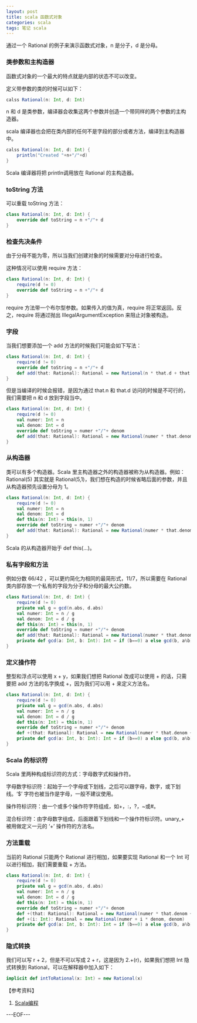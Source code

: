 ```yaml
---
layout: post
title: scala 函数式对象
categories: scala
tags: 笔记 scala
---
```


通过一个 Rational 的例子来演示函数式对象，n 是分子，d 是分母。

### 类参数和主构造器

函数式对象的一个最大的特点就是内部的状态不可以改变。

定义带参数的类的时候可以如下：

```scala
calss Rational(n: Int, d: Int)
```

n 和 d 是类参数，编译器会收集这两个参数并创造一个带同样的两个参数的主构造器。

scala 编译器也会把在类内部的任何不是字段的部分或者方法，编译到主构造器中。

```scala
calss Rational(n: Int, d: Int) {
	println("Created "+n+"/"+d)
}
```

Scala 编译器将把 println调用放在 Rational 的主构造器。

### toString 方法

可以重载 toString 方法：

```scala
class Rational(n: Int, d: Int) {
	override def toString = n +"/"+ d
}
```

### 检查先决条件

由于分母不能为零，所以当我们创建对象的时候需要对分母进行检查。

这种情况可以使用 require 方法：

```scala
class Rational(n: Int, d: Int) {
	require(d != 0)
	override def toString = n +"/"+ d
}
```

require 方法带一个布尔型参数。如果传入的值为真，require 将正常返回。反之，require 将通过抛出 IllegalArgumentException 来阻止对象被构造。

### 字段

当我们想要添加一个 add 方法的时候我们可能会如下写法：

```scala
class Rational(n: Int, d: Int) {
	require(d != 0)
	override def toString = n +"/"+ d
    def add(that: Rational): Rational = new Rational(n * that.d + that.n * d, d * that.d)
}
```

但是当编译的时候会报错，是因为通过 that.n 和 that.d 访问的时候是不可行的，我们需要把 n 和 d 放到字段当中。

```scala
class Rational(n: Int, d: Int) {
	require(d != 0)
    val numer: Int = n
    val denom: Int = d
	override def toString = numer +"/"+ denom
    def add(that: Rational): Rational = new Rational(numer * that.denom + that.numer * denom, denom* that.denom)
}
```

### 从构造器

类可以有多个构造器。Scala 里主构造器之外的构造器被称为从构造器。例如：Rational(5) 其实就是 Rational(5,1)，我们想在构造的时候省略后面的参数，并且从构造器预先设置分母为 1。

```scala
class Rational(n: Int, d: Int) {
	require(d != 0)
    val numer: Int = n
    val denom: Int = d
    def this(n: Int) = this(n, 1)
	override def toString = numer +"/"+ denom
    def add(that: Rational): Rational = new Rational(numer * that.denom + that.numer * denom, denom* that.denom)
}
```

Scala 的从构造器开始于 def this(...)。

### 私有字段和方法

例如分数 66/42 ，可以更约简化为相同的最简形式，11/7，所以需要在 Rational 类内部存放一个私有的字段为分子和分母的最大公约数。

```scala
class Rational(n: Int, d: Int) {
	require(d != 0)
    private val g = gcd(n.abs, d.abs)
    val numer: Int = n / g
    val denom: Int = d / g
    def this(n: Int) = this(n, 1)
	override def toString = numer +"/"+ denom
    def add(that: Rational): Rational = new Rational(numer * that.denom + that.numer * denom, denom* that.denom)
    private def gcd(a: Int, b: Int): Int = if (b==0) a else gcd(b, a%b)
}
```

### 定义操作符

整型和浮点可以使用 x + y，如果我们想把 Rational 改成可以使用 + 的话，只需要把 add 方法的名字换成 +，因为我们可以用 + 来定义方法名。

```scala
class Rational(n: Int, d: Int) {
	require(d != 0)
    private val g = gcd(n.abs, d.abs)
    val numer: Int = n / g
    val denom: Int = d / g
    def this(n: Int) = this(n, 1)
	override def toString = numer +"/"+ denom
    def +(that: Rational): Rational = new Rational(numer * that.denom + that.numer * denom, denom* that.denom)
    private def gcd(a: Int, b: Int): Int = if (b==0) a else gcd(b, a%b)
}
```

### Scala 的标识符

Scala 里两种构成标识符的方式：字母数字式和操作符。

字母数字标识符：起始于一个字母或下划线，之后可以跟字母，数字，或下划线。‘$’ 字符也被当作是字母，一般不建议使用。

操作符标识符：由一个或多个操作符字符组成，如+，:，?，~或#。

混合标识符：由字母数字组成，后面跟着下划线和一个操作符标识符。unary_+ 被用做定义一元的 ‘+’ 操作符的方法名。

### 方法重载

当前的 Rational 只能两个 Rational 进行相加，如果要实现 Rational 和一个 Int 可以进行相加，我们需要重载 + 方法。

```scala
class Rational(n: Int, d: Int) {
	require(d != 0)
    private val g = gcd(n.abs, d.abs)
    val numer: Int = n / g
    val denom: Int = d / g
    def this(n: Int) = this(n, 1)
	override def toString = numer +"/"+ denom
    def +(that: Rational): Rational = new Rational(numer * that.denom + that.numer * denom, denom* that.denom)
    def +(i: Int): Rational = new Rational(numer + i * denom, denom)
    private def gcd(a: Int, b: Int): Int = if (b==0) a else gcd(b, a%b)
}
```

### 隐式转换

我们可以写 r + 2，但是不可以写成 2 + r，这是因为 2.+(r)，如果我们想把 Int 隐式转换到 Rational，可以在解释器中加入如下：

```scala
implicit def intToRational(x: Int) = new Rational(x)
```

【参考资料】

1. [Scala编程](http://book.douban.com/subject/5377415/)

---EOF---


